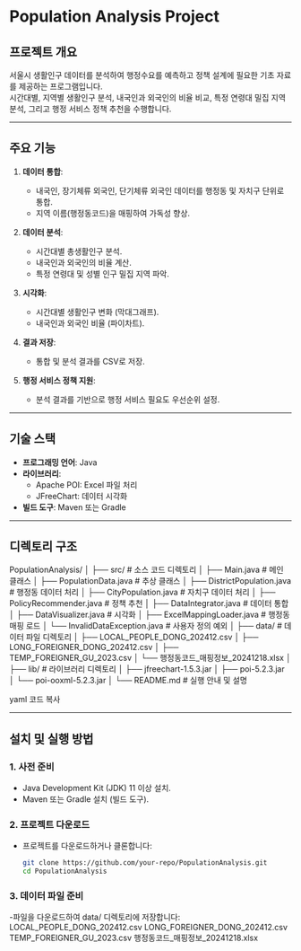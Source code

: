 # Population Analysis Project

## 프로젝트 개요
서울시 생활인구 데이터를 분석하여 행정수요를 예측하고 정책 설계에 필요한 기초 자료를 제공하는 프로그램입니다.  
시간대별, 지역별 생활인구 분석, 내국인과 외국인의 비율 비교, 특정 연령대 밀집 지역 분석, 그리고 행정 서비스 정책 추천을 수행합니다.

---

## 주요 기능
1. **데이터 통합**:
   - 내국인, 장기체류 외국인, 단기체류 외국인 데이터를 행정동 및 자치구 단위로 통합.
   - 지역 이름(행정동코드)을 매핑하여 가독성 향상.

2. **데이터 분석**:
   - 시간대별 총생활인구 분석.
   - 내국인과 외국인의 비율 계산.
   - 특정 연령대 및 성별 인구 밀집 지역 파악.

3. **시각화**:
   - 시간대별 생활인구 변화 (막대그래프).
   - 내국인과 외국인 비율 (파이차트).

4. **결과 저장**:
   - 통합 및 분석 결과를 CSV로 저장.

5. **행정 서비스 정책 지원**:
   - 분석 결과를 기반으로 행정 서비스 필요도 우선순위 설정.

---

## 기술 스택
- **프로그래밍 언어**: Java
- **라이브러리**:
  - Apache POI: Excel 파일 처리
  - JFreeChart: 데이터 시각화
- **빌드 도구**: Maven 또는 Gradle

---

## 디렉토리 구조
PopulationAnalysis/ │ ├── src/ # 소스 코드 디렉토리 │ ├── Main.java # 메인 클래스 │ ├── PopulationData.java # 추상 클래스 │ ├── DistrictPopulation.java # 행정동 데이터 처리 │ ├── CityPopulation.java # 자치구 데이터 처리 │ ├── PolicyRecommender.java # 정책 추천 │ ├── DataIntegrator.java # 데이터 통합 │ ├── DataVisualizer.java # 시각화 │ ├── ExcelMappingLoader.java # 행정동 매핑 로드 │ └── InvalidDataException.java # 사용자 정의 예외 │ ├── data/ # 데이터 파일 디렉토리 │ ├── LOCAL_PEOPLE_DONG_202412.csv │ ├── LONG_FOREIGNER_DONG_202412.csv │ ├── TEMP_FOREIGNER_GU_2023.csv │ └── 행정동코드_매핑정보_20241218.xlsx │ ├── lib/ # 라이브러리 디렉토리 │ ├── jfreechart-1.5.3.jar │ ├── poi-5.2.3.jar │ └── poi-ooxml-5.2.3.jar │ └── README.md # 실행 안내 및 설명

yaml
코드 복사

---

## 설치 및 실행 방법

### 1. **사전 준비**
- Java Development Kit (JDK) 11 이상 설치.
- Maven 또는 Gradle 설치 (빌드 도구).

### 2. **프로젝트 다운로드**
- 프로젝트를 다운로드하거나 클론합니다:
  ```bash
  git clone https://github.com/your-repo/PopulationAnalysis.git
  cd PopulationAnalysis
### 3. 데이터 파일 준비
-파일을 다운로드하여 data/ 디렉토리에 저장합니다:
    LOCAL_PEOPLE_DONG_202412.csv
    LONG_FOREIGNER_DONG_202412.csv
    TEMP_FOREIGNER_GU_2023.csv
    행정동코드_매핑정보_20241218.xlsx





